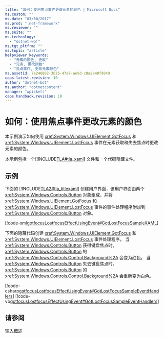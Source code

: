 ```yaml
---
title: "如何：使用焦点事件更改元素的颜色 | Microsoft Docs"
ms.custom: ""
ms.date: "03/30/2017"
ms.prod: ".net-framework"
ms.reviewer: ""
ms.suite: ""
ms.technology: 
  - "dotnet-wpf"
ms.tgt_pltfrm: ""
ms.topic: "article"
helpviewer_keywords: 
  - "元素的颜色, 更改"
  - "元素, 更改颜色"
  - "焦点事件, 更改元素颜色"
ms.assetid: 7e246802-3625-47a7-ae9d-c8a2a40fd040
caps.latest.revision: 10
author: "dotnet-bot"
ms.author: "dotnetcontent"
manager: "wpickett"
caps.handback.revision: 10
---
```

# 如何：使用焦点事件更改元素的颜色
本示例演示如何使用 <xref:System.Windows.UIElement.GotFocus> 和 <xref:System.Windows.UIElement.LostFocus> 事件在元素获取和失去焦点时更改元素的颜色。  
  
 本示例包括一个[!INCLUDE[TLA#tla_xaml](../../../../includes/tlasharptla-xaml-md.md)] 文件和一个代码隐藏文件。  
  
## 示例  
 下面的 [!INCLUDE[TLA2#tla_titlexaml](../../../../includes/tla2sharptla-titlexaml-md.md)] 创建用户界面，该用户界面由两个 <xref:System.Windows.Controls.Button> 对象组成，并将 <xref:System.Windows.UIElement.GotFocus> 和 <xref:System.Windows.UIElement.LostFocus> 事件的事件处理程序附加到 <xref:System.Windows.Controls.Button> 对象。  
  
 [!code-xml[gotfocusLostfocusEffectUsingEvent#GotLostFocusSampleXAML](../../../../samples/snippets/csharp/VS_Snippets_Wpf/gotfocusLostfocusEffectUsingEvent/CSharp/Window1.xaml#gotlostfocussamplexaml)]  
  
 下面的隐藏代码创建 <xref:System.Windows.UIElement.GotFocus> 和 <xref:System.Windows.UIElement.LostFocus> 事件处理程序。  当 <xref:System.Windows.Controls.Button> 获得键盘焦点时，<xref:System.Windows.Controls.Button> 的 <xref:System.Windows.Controls.Control.Background%2A> 会变为红色。  当 <xref:System.Windows.Controls.Button> 失去键盘焦点时，<xref:System.Windows.Controls.Button> 的 <xref:System.Windows.Controls.Control.Background%2A> 会重新变为白色。  
  
 [!code-csharp[gotfocusLostfocusEffectUsingEvent#GotLostFocusSampleEventHandlers](../../../../samples/snippets/csharp/VS_Snippets_Wpf/gotfocusLostfocusEffectUsingEvent/CSharp/Window1.xaml.cs#gotlostfocussampleeventhandlers)]
 [!code-vb[gotfocusLostfocusEffectUsingEvent#GotLostFocusSampleEventHandlers](../../../../samples/snippets/visualbasic/VS_Snippets_Wpf/gotfocusLostfocusEffectUsingEvent/VisualBasic/Window1.xaml.vb#gotlostfocussampleeventhandlers)]  
  
## 请参阅  
 [输入概述](../../../../docs/framework/wpf/advanced/input-overview.md)